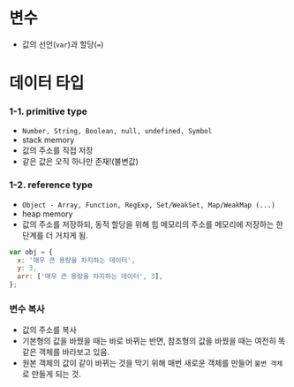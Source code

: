 # 변수

- 값의 선언(`var`)과 할당(`=`)

# 데이터 타입

### 1-1. primitive type

- `Number, String, Boolean, null, undefined, Symbol`
- stack memory
- 값의 주소를 직접 저장
- 같은 값은 오직 하나만 존재!(불변값)

### 1-2. reference type

- `Object - Array, Function, RegExp, Set/WeakSet, Map/WeakMap (...)`
- heap memory
- 값의 주소를 저장하되, 동적 할당을 위해 힙 메모리의 주소를 메모리에 저장하는 한 단계를 더 거치게 됨.

```js
var obj = {
  x: '매우 큰 용량을 차지하는 데이터',
  y: 3,
  arr: ['매우 큰 용량을 차지하는 데이터', 3],
};
```

### 변수 복사

- 값의 주소를 복사
- 기본형의 값을 바꿨을 때는 바로 바뀌는 반면, 참조형의 값을 바꿨을 때는 여전히 똑같은 객체를 바라보고 있음.
- 원본 객체의 값이 같이 바뀌는 것을 막기 위해 매번 새로운 객체를 만들어 `불변 객체`로 만들게 되는 것.
